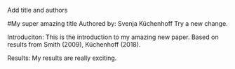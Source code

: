 Add title and authors

#My super amazing title 
Authored by: Svenja Küchenhoff
Try a new change.

Introduciton: This is the introduction to my amazing new paper. Based on results from Smith (2009), Küchenhoff (2018).  

Results: My results are really exciting.
